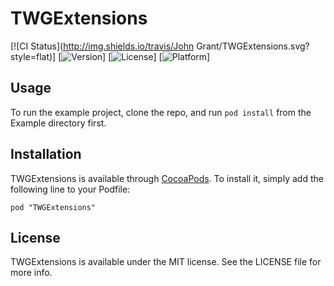# TWGExtensions
[![CI Status](http://img.shields.io/travis/John Grant/TWGExtensions.svg?style=flat)]
[![Version](https://img.shields.io/cocoapods/v/TWGExtensions.svg?style=flat)]
[![License](https://img.shields.io/cocoapods/l/TWGExtensions.svg?style=flat)]
[![Platform](https://img.shields.io/cocoapods/p/TWGExtensions.svg?style=flat)]

## Usage
To run the example project, clone the repo, and run `pod install` from the Example directory first.

## Installation
TWGExtensions is available through [CocoaPods](http://cocoapods.org). To install
it, simply add the following line to your Podfile:
```
pod "TWGExtensions"
```

## License

TWGExtensions is available under the MIT license. See the LICENSE file for more info.

